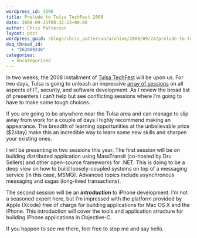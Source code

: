 ```yaml
---
wordpress_id: 3596
title: Prelude to Tulsa TechFest 2008
date: 2008-09-25T00:32:53+00:00
author: Chris Patterson
layout: post
wordpress_guid: /blogs/chris_patterson/archive/2008/09/24/prelude-to-tulsa-techfest-2008.aspx
dsq_thread_id:
  - "262089246"
categories:
  - Uncategorized
---
```

In two weeks, the 2008 installment of [Tulsa TechFest](http://techfests.com/Tulsa/2008/default.aspx) will be upon us. For two days, Tulsa is going to unleash an impressive [array of sessions](http://techfests.com/Tulsa/2008/Agenda/default.aspx) on all aspects of IT, security, and software development. As I review the broad list of presenters I can&#8217;t help but see conflicting sessions where I&#8217;m going to have to make some tough choices.

If you are going to be anywhere near the Tulsa area and can manage to slip away from work for a couple of days I highly recommend making an appearance. The breadth of learning opportunities at the unbelievable price ($2/day) make this an incredible way to learn some new skills and sharpen your existing ones.

I will be presenting in two sessions this year. The first session will be on building distributed application using MassTransit (co-hosted by Dru Sellers) and other open-source frameworks for .NET. This is doing to be a deep view on how to build loosely-coupled systems on top of a messaging service (in this case, MSMQ). Advanced topics include asynchronous messaging and sagas (long-lived transactions).

The second session will be an **_introduction_** to iPhone development. I&#8217;m not a seasoned expert here, but I&#8217;m impressed with the platform provided by Apple (Xcode) free of charge for building applications for Mac OS X and the iPhone. This introduction will cover the tools and application structure for building iPhone applications in Objective-C.

If you happen to see me there, feel free to stop me and say hello.